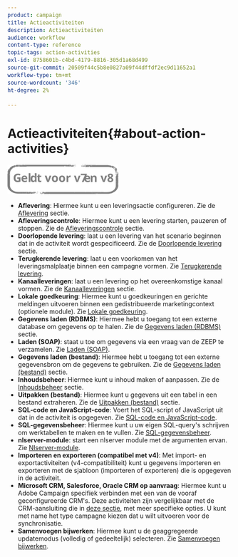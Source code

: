 ```yaml
---
product: campaign
title: Actieactiviteiten
description: Actieactiviteiten
audience: workflow
content-type: reference
topic-tags: action-activities
exl-id: 8758601b-c4bd-4179-8816-305d1a68d499
source-git-commit: 20509f44c5b8e0827a09f44dffdf2ec9d11652a1
workflow-type: tm+mt
source-wordcount: '346'
ht-degree: 2%

---
```


# Actieactiviteiten{#about-action-activities}

![](../../assets/common.svg)

* **Aflevering**: Hiermee kunt u een leveringsactie configureren. Zie de [Aflevering](delivery.md) sectie.
* **Afleveringscontrole**: Hiermee kunt u een levering starten, pauzeren of stoppen. Zie de [Afleveringscontrole](delivery-control.md) sectie.
* **Doorlopende levering**: laat u een levering van het scenario beginnen dat in de activiteit wordt gespecificeerd. Zie de [Doorlopende levering](continuous-delivery.md) sectie.
* **Terugkerende levering**: laat u een voorkomen van het leveringsmalplaatje binnen een campagne vormen. Zie [Terugkerende levering](recurring-delivery.md).
* **Kanaalleveringen**: laat u een levering op het overeenkomstige kanaal vormen. Zie de [Kanaalleveringen](cross-channel-deliveries.md) sectie.
* **Lokale goedkeuring**: Hiermee kunt u goedkeuringen en gerichte meldingen uitvoeren binnen een gedistribueerde marketingcontext (optionele module). Zie [Lokale goedkeuring](local-approval.md).
* **Gegevens laden (RDBMS)**: Hiermee hebt u toegang tot een externe database om gegevens op te halen. Zie de [Gegevens laden (RDBMS)](data-loading--rdbms-.md) sectie.
* **Laden (SOAP)**: staat u toe om gegevens via een vraag van de ZEEP te verzamelen. Zie [Laden (SOAP)](loading--soap-.md).
* **Gegevens laden (bestand)**: Hiermee hebt u toegang tot een externe gegevensbron om de gegevens te gebruiken. Zie de [Gegevens laden (bestand)](data-loading--file-.md) sectie.
* **Inhoudsbeheer**: Hiermee kunt u inhoud maken of aanpassen. Zie de [Inhoudsbeheer](content-management.md) sectie.
* **Uitpakken (bestand)**: Hiermee kunt u gegevens uit een tabel in een bestand extraheren. Zie de [Uitpakken (bestand)](extraction--file-.md) sectie.
* **SQL-code en JavaScript-code**: Voert het SQL-script of JavaScript uit dat in de activiteit is opgegeven. Zie [SQL-code en JavaScript-code](sql-code-and-javascript-code.md).
* **SQL-gegevensbeheer**: Hiermee kunt u uw eigen SQL-query&#39;s schrijven om werktabellen te maken en te vullen. Zie [SQL-gegevensbeheer](sql-data-management.md).
* **nlserver-module**: start een nlserver module met de argumenten ervan. Zie [Nlserver-module](nlserver-module.md).
* **Importeren en exporteren (compatibel met v4)**: Met import- en exportactiviteiten (v4-compatibiliteit) kunt u gegevens importeren en exporteren met de sjabloon (importeren of exporteren) die is opgegeven in de activiteit.
* **Microsoft CRM, Salesforce, Oracle CRM op aanvraag**: Hiermee kunt u Adobe Campaign specifiek verbinden met een van de vooraf geconfigureerde CRM&#39;s. Deze activiteiten zijn vergelijkbaar met de CRM-aansluiting die in [deze sectie](crm-connector.md), met meer specifieke opties. U kunt met name het type campagne kiezen dat u wilt uitvoeren voor de synchronisatie.
* **Samenvoegen bijwerken**: Hiermee kunt u de geaggregeerde updatemodus (volledig of gedeeltelijk) selecteren. Zie [Samenvoegen bijwerken](update-aggregate.md).

